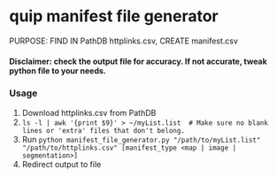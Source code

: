 # quip manifest file generator
PURPOSE: FIND IN PathDB httplinks.csv, CREATE manifest.csv

#### Disclaimer: check the output file for accuracy. If not accurate, tweak python file to your needs.

### Usage
1) Download httplinks.csv from PathDB
2) `ls -l | awk '{print $9}' > ~/myList.list  # Make sure no blank lines or 'extra' files that don't belong.`
3) Run `python manifest_file_generator.py "/path/to/myList.list" "/path/to/httplinks.csv" [manifest_type <map | image | segmentation>]`
4) Redirect output to file
